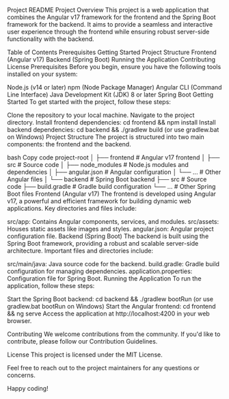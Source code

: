 Project README
Project Overview
This project is a web application that combines the Angular v17 framework for the frontend and the Spring Boot framework for the backend. It aims to provide a seamless and interactive user experience through the frontend while ensuring robust server-side functionality with the backend.

Table of Contents
Prerequisites
Getting Started
Project Structure
Frontend (Angular v17)
Backend (Spring Boot)
Running the Application
Contributing
License
Prerequisites
Before you begin, ensure you have the following tools installed on your system:

Node.js (v14 or later)
npm (Node Package Manager)
Angular CLI (Command Line Interface)
Java Development Kit (JDK) 8 or later
Spring Boot
Getting Started
To get started with the project, follow these steps:

Clone the repository to your local machine.
Navigate to the project directory.
Install frontend dependencies: cd frontend && npm install
Install backend dependencies: cd backend && ./gradlew build (or use gradlew.bat on Windows)
Project Structure
The project is structured into two main components: the frontend and the backend.

bash
Copy code
project-root
│
├── frontend         # Angular v17 frontend
│   ├── src          # Source code
│   ├── node_modules # Node.js modules and dependencies
│   ├── angular.json # Angular configuration
│   └── ...          # Other Angular files
│
└── backend          # Spring Boot backend
    ├── src          # Source code
    ├── build.gradle # Gradle build configuration
    └── ...          # Other Spring Boot files
Frontend (Angular v17)
The frontend is developed using Angular v17, a powerful and efficient framework for building dynamic web applications. Key directories and files include:

src/app: Contains Angular components, services, and modules.
src/assets: Houses static assets like images and styles.
angular.json: Angular project configuration file.
Backend (Spring Boot)
The backend is built using the Spring Boot framework, providing a robust and scalable server-side architecture. Important files and directories include:

src/main/java: Java source code for the backend.
build.gradle: Gradle build configuration for managing dependencies.
application.properties: Configuration file for Spring Boot.
Running the Application
To run the application, follow these steps:

Start the Spring Boot backend: cd backend && ./gradlew bootRun (or use gradlew.bat bootRun on Windows)
Start the Angular frontend: cd frontend && ng serve
Access the application at http://localhost:4200 in your web browser.

Contributing
We welcome contributions from the community. If you'd like to contribute, please follow our Contribution Guidelines.

License
This project is licensed under the MIT License.

Feel free to reach out to the project maintainers for any questions or concerns.

Happy coding!
